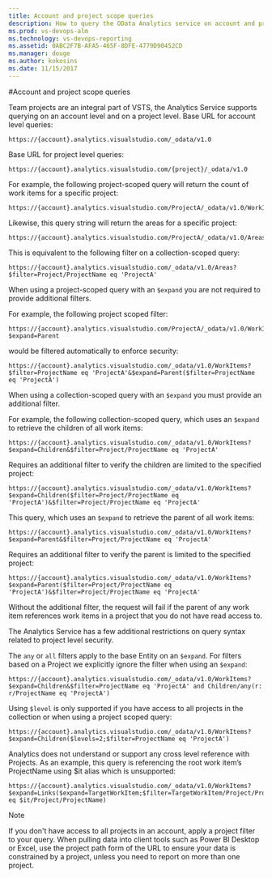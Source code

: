 ```yaml
---
title: Account and project scope queries
description: How to query the OData Analytics service on account and project level  
ms.prod: vs-devops-alm
ms.technology: vs-devops-reporting
ms.assetid: 0ABC2F7B-AFA5-465F-8DFE-4779D90452CD  
ms.manager: douge
ms.author: kokosins
ms.date: 11/15/2017
---
```


#Account and project scope queries

Team projects are an integral part of VSTS, the Analytics Service supports querying on an account level and on a project level.
Base URL for account level queries:
```
https://{account}.analytics.visualstudio.com/_odata/v1.0
```

Base URL for project level queries:
 ```
https://{account}.analytics.visualstudio.com/{project}/_odata/v1.0
```


For example, the following project-scoped query will return the count of work items for a specific project:  

```
https://{account}.analytics.visualstudio.com/ProjectA/_odata/v1.0/WorkItems/$count
```

Likewise, this query string will return the areas for a specific project:

```
https://{account}.analytics.visualstudio.com/ProjectA/_odata/v1.0/Areas
```

This is equivalent to the following filter on a collection-scoped query:

```
https://{account}.analytics.visualstudio.com/_odata/v1.0/Areas?$filter=Project/ProjectName eq 'ProjectA'
```

When using a project-scoped query with an ```$expand``` you are not required to provide additional filters.

For example, the following project scoped filter:

```
https://{account}.analytics.visualstudio.com/ProjectA/_odata/v1.0/WorkItems?$expand=Parent
```

would be filtered automatically to enforce security:

```
https://{account}.analytics.visualstudio.com/_odata/v1.0/WorkItems?$filter=ProjectName eq 'ProjectA'&$expand=Parent($filter=ProjectName eq 'ProjectA')
```


When using a collection-scoped query with an ```$expand``` you must provide an additional filter.

For example, the following collection-scoped query, which uses an ```$expand``` to retrieve the children of all work items:
	
```
https://{account}.analytics.visualstudio.com/_odata/v1.0/WorkItems?$expand=Children&$filter=Project/ProjectName eq 'ProjectA'
```

 Requires an additional filter to verify the children are limited to the specified project:
	
```
https://{account}.analytics.visualstudio.com/_odata/v1.0/WorkItems?$expand=Children($filter=Project/ProjectName eq 'ProjectA')&$filter=Project/ProjectName eq 'ProjectA'
```

This query, which uses an ```$expand``` to retrieve the parent of all work items:

```
https://{account}.analytics.visualstudio.com/_odata/v1.0/WorkItems?$expand=Parent&$filter=Project/ProjectName eq 'ProjectA'
```

Requires an additional filter to verify the parent is limited to the specified project:

```
https://{account}.analytics.visualstudio.com/_odata/v1.0/WorkItems?$expand=Parent($filter=Project/ProjectName eq 'ProjectA')&$filter=Project/ProjectName eq 'ProjectA'
```

Without the additional filter, the request will fail if the parent of any work item references work items in a project that you do not have read access to.


The Analytics Service has a few additional restrictions on query syntax related to project level security.

The ```any``` or ```all``` filters apply to the base Entity on an ```$expand```.  For filters based on a Project we explicitly ignore the filter when using an ```$expand```:
	
```
https://{account}.analytics.visualstudio.com/_odata/v1.0/WorkItems?$expand=Children&$filter=ProjectName eq 'ProjectA' and Children/any(r: r/ProjectName eq 'ProjectA')
```

Using ```$level``` is only supported if you have access to all projects in the collection or when using a project scoped query:
	
```
https://{account}.analytics.visualstudio.com/_odata/v1.0/WorkItems?$expand=Children($levels=2;$filter=ProjectName eq 'ProjectA')
```

Analytics does not understand or support any cross level reference with Projects. As an example, this query is referencing the root work item’s ProjectName using $it alias which is unsupported:

```
https://{account}.analytics.visualstudio.com/_odata/v1.0/WorkItems?$expand=Links($expand=TargetWorkItem;$filter=TargetWorkItem/Project/ProjectName eq $it/Project/ProjectName)
```

>[!NOTE]
>If you don't have access to all projects in an account, apply a project filter to your query. When pulling data into client tools such as
>Power BI Desktop or Excel, use the project path form of the URL to ensure your data is constrained by a project, unless you need to report on more than one project.
